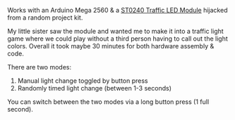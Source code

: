 Works with an Arduino Mega 2560 & a [ST0240 Traffic LED Module](https://www.digikey.com/en/products/detail/sunfounder/ST0240/22116820?utm_adgroup=&utm_source=google&utm_medium=cpc&utm_campaign=PMax%20Shopping_Product_Low%20ROAS%20Categories&utm_term=&utm_content=&utm_id=go_cmp-20243063506_adg-_ad-__dev-c_ext-_prd-22116820_sig-Cj0KCQjwpP63BhDYARIsAOQkATZ2aTYS2Smo50dRlxpXakyvmO9a6GB5eIZO_oiX4-Vl47lbj_L2N48aAlipEALw_wcB&gad_source=1&gbraid=0AAAAADrbLlice0_kNG7OyJPVj1v8eKV-b&gclid=Cj0KCQjwpP63BhDYARIsAOQkATZ2aTYS2Smo50dRlxpXakyvmO9a6GB5eIZO_oiX4-Vl47lbj_L2N48aAlipEALw_wcB) hijacked from a random project kit.

My little sister saw the module and wanted me to make it into a traffic light game where we could play without a third person having to call out the light colors. Overall it took maybe 30 minutes for both hardware assembly & code.


There are two modes:


1. Manual light change toggled by button press
2. Randomly timed light change (between 1-3 seconds)
   

You can switch between the two modes via a long button press (1 full second).

